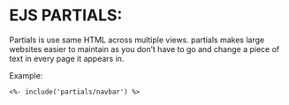 # EJS PARTIALS:
Partials is use same HTML across multiple views. 
partials makes large websites easier to maintain as you don’t have to go and change a piece of text in every page it appears in.

Example:
```
<%- include('partials/navbar') %>
```
